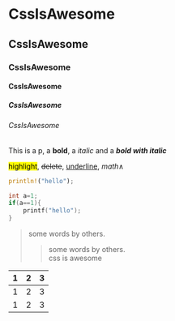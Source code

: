 # CssIsAwesome
## CssIsAwesome
### CssIsAwesome
#### CssIsAwesome
##### CssIsAwesome
###### CssIsAwesome

This is a p, a **bold**, a *italic* and a ***bold with italic***  

<mark>highlight</mark>, ~~delete~~, <u>underline</u>, $math\land$

```rust
println!("hello");
```
```c
int a=1;
if(a==1){
    printf("hello");
}
```

> some words by others.  
> >some words by others.  
> css is awesome


|1|2|3|
|---|---|---|
|1|2|3|
|1|2|3|


